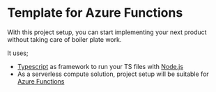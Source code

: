# Template for Azure Functions

With this project setup, you can start implementing your next product without taking care of boiler plate work.

It uses;
* [Typescript](https://www.typescriptlang.org/) as framework to run your TS files with [Node.js](https://nodejs.org/en/)
* As a serverless compute solution, project setup will be suitable for [Azure Functions](https://azure.microsoft.com/en-us/services/functions/)
